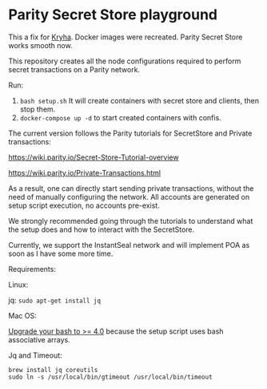 # Parity Secret Store playground

This a fix for [Kryha](https://github.com/Kryha/Parity-Secret-Playground). Docker images were recreated. Parity Secret Store works smooth now.

This repository creates all the node configurations required to perform secret transactions on a Parity network.

Run: 
   1. `bash setup.sh` It will create containers with secret store and clients, then stop them.
   2. `docker-compose up -d` to start created containers with confis.

The current version follows the Parity tutorials for SecretStore and Private transactions:

https://wiki.parity.io/Secret-Store-Tutorial-overview

https://wiki.parity.io/Private-Transactions.html

As a result, one can directly start sending private transactions, without the need of manually configuring the network. All accounts are generated on setup script execution, no accounts pre-exist.

We strongly recommended going through the tutorials to understand what the setup does and how to interact with the SecretStore.

Currently, we support the InstantSeal network and will implement POA as soon as I have some more time.

Requirements:

Linux:

jq: `sudo apt-get install jq`

Mac OS:

[Upgrade your bash to >= 4.0](https://akrabat.com/upgrading-to-bash-4-on-macos/) because the setup script uses bash associative arrays.

Jq and Timeout:
```
brew install jq coreutils
sudo ln -s /usr/local/bin/gtimeout /usr/local/bin/timeout
```
